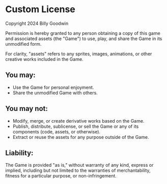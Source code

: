 # Custom License
Copyright 2024 Billy Goodwin

Permission is hereby granted to any person obtaining a copy of this game and associated assets (the "Game") to use, play, and share the Game in its unmodified form.

For clarity, "assets" refers to any sprites, images, animations, or other creative works included in the Game.

## You may:
- Use the Game for personal enjoyment.
- Share the unmodified Game with others.

## You may not:
- Modify, merge, or create derivative works based on the Game.
- Publish, distribute, sublicense, or sell the Game or any of its components (code, assets, or otherwise).
- Extract or reuse the assets for any purpose outside of the Game.

## Liability:
The Game is provided "as is," without warranty of any kind, express or implied, including but not limited to the warranties of merchantability, fitness for a particular purpose, or non-infringement.
